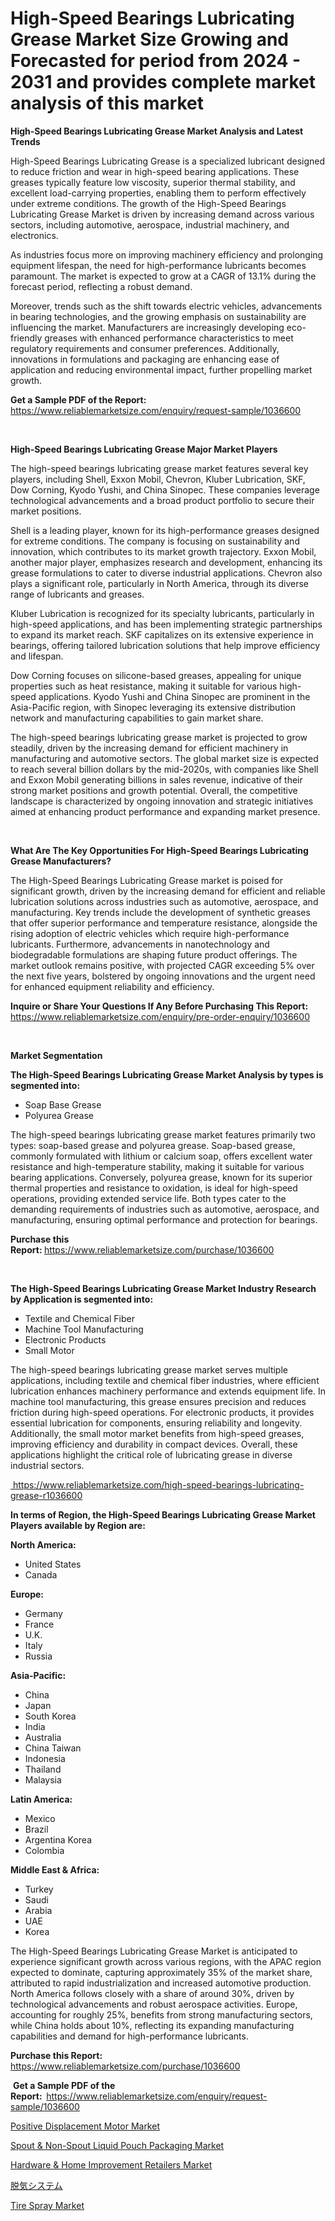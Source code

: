 <p><h1>High-Speed Bearings Lubricating Grease Market Size Growing and Forecasted for period from 2024 - 2031 and provides complete market analysis of this market</h1></p><p><strong>High-Speed Bearings Lubricating Grease Market Analysis and Latest Trends</strong></p>
<p><p>High-Speed Bearings Lubricating Grease is a specialized lubricant designed to reduce friction and wear in high-speed bearing applications. These greases typically feature low viscosity, superior thermal stability, and excellent load-carrying properties, enabling them to perform effectively under extreme conditions. The growth of the High-Speed Bearings Lubricating Grease Market is driven by increasing demand across various sectors, including automotive, aerospace, industrial machinery, and electronics. </p><p>As industries focus more on improving machinery efficiency and prolonging equipment lifespan, the need for high-performance lubricants becomes paramount. The market is expected to grow at a CAGR of 13.1% during the forecast period, reflecting a robust demand. </p><p>Moreover, trends such as the shift towards electric vehicles, advancements in bearing technologies, and the growing emphasis on sustainability are influencing the market. Manufacturers are increasingly developing eco-friendly greases with enhanced performance characteristics to meet regulatory requirements and consumer preferences. Additionally, innovations in formulations and packaging are enhancing ease of application and reducing environmental impact, further propelling market growth.</p></p>
<p><strong>Get a Sample PDF of the Report:&nbsp;</strong> <a href="https://www.reliablemarketsize.com/enquiry/request-sample/1036600">https://www.reliablemarketsize.com/enquiry/request-sample/1036600</a></p>
<p>&nbsp;</p>
<p><strong>High-Speed Bearings Lubricating Grease Major Market Players</strong></p>
<p><p>The high-speed bearings lubricating grease market features several key players, including Shell, Exxon Mobil, Chevron, Kluber Lubrication, SKF, Dow Corning, Kyodo Yushi, and China Sinopec. These companies leverage technological advancements and a broad product portfolio to secure their market positions.</p><p>Shell is a leading player, known for its high-performance greases designed for extreme conditions. The company is focusing on sustainability and innovation, which contributes to its market growth trajectory. Exxon Mobil, another major player, emphasizes research and development, enhancing its grease formulations to cater to diverse industrial applications. Chevron also plays a significant role, particularly in North America, through its diverse range of lubricants and greases.</p><p>Kluber Lubrication is recognized for its specialty lubricants, particularly in high-speed applications, and has been implementing strategic partnerships to expand its market reach. SKF capitalizes on its extensive experience in bearings, offering tailored lubrication solutions that help improve efficiency and lifespan.</p><p>Dow Corning focuses on silicone-based greases, appealing for unique properties such as heat resistance, making it suitable for various high-speed applications. Kyodo Yushi and China Sinopec are prominent in the Asia-Pacific region, with Sinopec leveraging its extensive distribution network and manufacturing capabilities to gain market share.</p><p>The high-speed bearings lubricating grease market is projected to grow steadily, driven by the increasing demand for efficient machinery in manufacturing and automotive sectors. The global market size is expected to reach several billion dollars by the mid-2020s, with companies like Shell and Exxon Mobil generating billions in sales revenue, indicative of their strong market positions and growth potential. Overall, the competitive landscape is characterized by ongoing innovation and strategic initiatives aimed at enhancing product performance and expanding market presence.</p></p>
<p>&nbsp;</p>
<p><strong>What Are The Key Opportunities For High-Speed Bearings Lubricating Grease Manufacturers?</strong></p>
<p><p>The High-Speed Bearings Lubricating Grease market is poised for significant growth, driven by the increasing demand for efficient and reliable lubrication solutions across industries such as automotive, aerospace, and manufacturing. Key trends include the development of synthetic greases that offer superior performance and temperature resistance, alongside the rising adoption of electric vehicles which require high-performance lubricants. Furthermore, advancements in nanotechnology and biodegradable formulations are shaping future product offerings. The market outlook remains positive, with projected CAGR exceeding 5% over the next five years, bolstered by ongoing innovations and the urgent need for enhanced equipment reliability and efficiency.</p></p>
<p><strong>Inquire or Share Your Questions If Any Before Purchasing This Report:</strong> <a href="https://www.reliablemarketsize.com/enquiry/pre-order-enquiry/1036600">https://www.reliablemarketsize.com/enquiry/pre-order-enquiry/1036600</a></p>
<p>&nbsp;</p>
<p><strong>Market Segmentation</strong></p>
<p><strong>The High-Speed Bearings Lubricating Grease Market Analysis by types is segmented into:</strong></p>
<p><ul><li>Soap Base Grease</li><li>Polyurea Grease</li></ul></p>
<p><p>The high-speed bearings lubricating grease market features primarily two types: soap-based grease and polyurea grease. Soap-based grease, commonly formulated with lithium or calcium soap, offers excellent water resistance and high-temperature stability, making it suitable for various bearing applications. Conversely, polyurea grease, known for its superior thermal properties and resistance to oxidation, is ideal for high-speed operations, providing extended service life. Both types cater to the demanding requirements of industries such as automotive, aerospace, and manufacturing, ensuring optimal performance and protection for bearings.</p></p>
<p><strong>Purchase this Report:&nbsp;</strong><a href="https://www.reliablemarketsize.com/purchase/1036600">https://www.reliablemarketsize.com/purchase/1036600</a></p>
<p>&nbsp;</p>
<p><strong>The High-Speed Bearings Lubricating Grease Market Industry Research by Application is segmented into:</strong></p>
<p><ul><li>Textile and Chemical Fiber</li><li>Machine Tool Manufacturing</li><li>Electronic Products</li><li>Small Motor</li></ul></p>
<p><p>The high-speed bearings lubricating grease market serves multiple applications, including textile and chemical fiber industries, where efficient lubrication enhances machinery performance and extends equipment life. In machine tool manufacturing, this grease ensures precision and reduces friction during high-speed operations. For electronic products, it provides essential lubrication for components, ensuring reliability and longevity. Additionally, the small motor market benefits from high-speed greases, improving efficiency and durability in compact devices. Overall, these applications highlight the critical role of lubricating grease in diverse industrial sectors.</p></p>
<p><a href="https://www.reliablemarketsize.com/high-speed-bearings-lubricating-grease-r1036600">&nbsp;https://www.reliablemarketsize.com/high-speed-bearings-lubricating-grease-r1036600</a></p>
<p><strong>In terms of Region, the High-Speed Bearings Lubricating Grease Market Players available by Region are:</strong></p>
<p>
    <p> <strong> North America: </strong>
        <ul>
            <li>United States</li>
            <li>Canada</li>
        </ul>
        </p> 
    <p> <strong> Europe: </strong>
        <ul>
            <li>Germany</li>
            <li>France</li>
            <li>U.K.</li>
            <li>Italy</li>
            <li>Russia</li>
        </ul>
        </p> 
    <p> <strong> Asia-Pacific: </strong>
        <ul>
            <li>China</li>
            <li>Japan</li>
            <li>South Korea</li>
            <li>India</li>
            <li>Australia</li>
            <li>China Taiwan</li>
            <li>Indonesia</li>
            <li>Thailand</li>
            <li>Malaysia</li>
        </ul>
        </p> 
    <p> <strong> Latin America: </strong>
        <ul>
            <li>Mexico</li>
            <li>Brazil</li>
            <li>Argentina Korea</li>
            <li>Colombia</li>
        </ul>
        </p> 
    <p> <strong> Middle East & Africa: </strong>
        <ul>
            <li>Turkey</li>
            <li>Saudi</li>
            <li>Arabia</li>
            <li>UAE</li>
            <li>Korea</li>
        </ul>
    </p>
    </p>
<p><p>The High-Speed Bearings Lubricating Grease Market is anticipated to experience significant growth across various regions, with the APAC region expected to dominate, capturing approximately 35% of the market share, attributed to rapid industrialization and increased automotive production. North America follows closely with a share of around 30%, driven by technological advancements and robust aerospace activities. Europe, accounting for roughly 25%, benefits from strong manufacturing sectors, while China holds about 10%, reflecting its expanding manufacturing capabilities and demand for high-performance lubricants.</p></p>
<p><strong>Purchase this Report: </strong><a href="https://www.reliablemarketsize.com/purchase/1036600">https://www.reliablemarketsize.com/purchase/1036600</a></p>
<p>&nbsp;<strong>Get a Sample PDF of the Report:&nbsp;&nbsp;</strong><a href="https://www.reliablemarketsize.com/enquiry/request-sample/1036600">https://www.reliablemarketsize.com/enquiry/request-sample/1036600</a></p>
<p><strong></strong></p>
<p><p><a href="https://www.linkedin.com/pulse/global-perspectives-positive-displacement-motor-market-trends-j8qbc?trackingId=vgRhmUf%2FQNesMiWoC3Ukcg%3D%3D">Positive Displacement Motor Market</a></p><p><a href="https://medium.com/@dianamurphy1981/the-comprehensive-spout-non-spout-liquid-pouch-packaging-market-research-report-is-essential-23dad66fd189">Spout & Non-Spout Liquid Pouch Packaging Market</a></p><p><a href="https://medium.com/@shanierohan_50883/the-hardware-home-improvement-retailers-market-has-experienced-impressive-growth-in-recent-74d80cbf24b6">Hardware & Home Improvement Retailers Market</a></p><p><a href="https://medium.com/@evekerluke2023/degassing-system-market-%E3%81%AF-%E3%82%B3%E3%82%B9%E3%83%88%E7%AE%A1%E7%90%86%E3%81%A8%E5%8A%B9%E7%8E%87%E5%90%91%E4%B8%8A%E3%82%92%E5%84%AA%E5%85%88%E3%81%97%E3%81%BE%E3%81%99-%E3%81%95%E3%82%89%E3%81%AB-%E5%A0%B1%E5%91%8A%E6%9B%B8%E3%81%AF%E5%B8%82%E5%A0%B4%E3%81%AE%E9%9C%80%E8%A6%81%E9%9D%A2%E3%81%A8%E4%BE%9B%E7%B5%A6%E9%9D%A2%E3%81%AE%E4%B8%A1%E6%96%B9%E3%82%92%E3%82%AB%E3%83%90%E3%83%BC%E3%81%97%E3%81%A6%E3%81%84%E3%81%BE%E3%81%99-degassing-system-%E5%B8%82%E5%A0%B4%E3%81%AF-c890afe3c03a">脱気システム</a></p><p><a href="https://www.linkedin.com/pulse/emerging-tire-spray-market-opportunities-analysis-investors-mvjye?trackingId=5Wsof26kTEmNxocSJzlzcg%3D%3D">Tire Spray Market</a></p></p>
